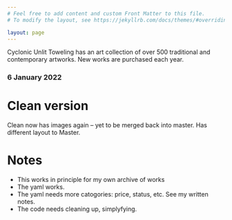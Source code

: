 ```yaml
---
# Feel free to add content and custom Front Matter to this file.
# To modify the layout, see https://jekyllrb.com/docs/themes/#overriding-theme-defaults

layout: page
---
```


Cyclonic Unlit Toweling has an art collection of over 500 traditional and contemporary artworks. New works are purchased each year.

### 6 January 2022

# Clean version 
Clean now has images again – yet to be merged back into master. 
Has different layout to Master. 

# Notes

- This works in principle for my own archive of works
- The yaml works. 
- The yaml needs more catogories: price, status, etc. See my written notes. 
- The code needs cleaning up, simplyfying. 

